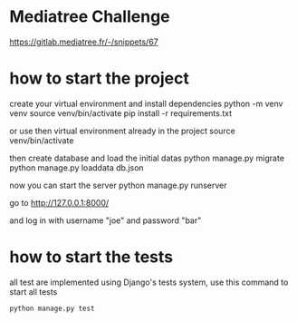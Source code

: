 # Mediatree Challenge

https://gitlab.mediatree.fr/-/snippets/67

# how to start the project

create your virtual environment and install dependencies
    python -m venv venv
    source venv/bin/activate
    pip install -r requirements.txt

or use then virtual environment already in the project
    source venv/bin/activate

then create database and load the initial datas
    python manage.py migrate
    python manage.py loaddata db.json

now you can start the server
    python manage.py runserver

go to
    http://127.0.0.1:8000/

and log in with username "joe" and password "bar"

# how to start the tests

all test are implemented using Django's tests system, use this command to start all tests

    python manage.py test
